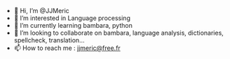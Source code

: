 - 👋 Hi, I’m @JJMeric
- 👀 I’m interested in Language processing
- 🌱 I’m currently learning bambara, python
- 💞️ I’m looking to collaborate on bambara, language analysis, dictionaries, spellcheck, translation...
- 📫 How to reach me : jjmeric@free.fr

<!---
JJMeric/JJMeric is a ✨ special ✨ repository because its `README.md` (this file) appears on your GitHub profile.
You can click the Preview link to take a look at your changes.
--->
